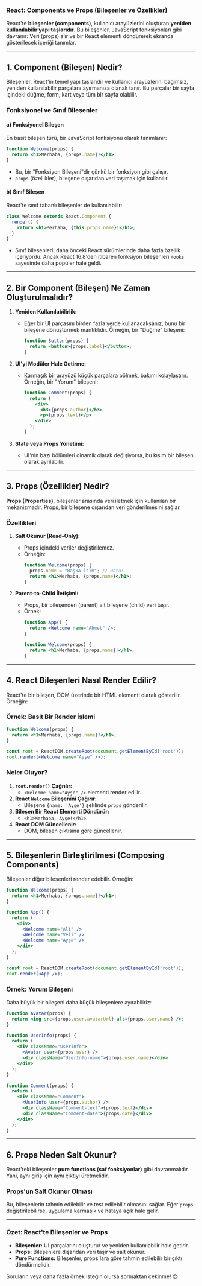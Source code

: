 ### **React: Components ve Props (Bileşenler ve Özellikler)**

React'te **bileşenler (components)**, kullanıcı arayüzlerini oluşturan **yeniden kullanılabilir yapı taşlarıdır**. Bu bileşenler, JavaScript fonksiyonları gibi davranır: Veri (props) alır ve bir React elementi döndürerek ekranda gösterilecek içeriği tanımlar.

---

## **1. Component (Bileşen) Nedir?**

Bileşenler, React'in temel yapı taşlarıdır ve kullanıcı arayüzlerini bağımsız, yeniden kullanılabilir parçalara ayırmanıza olanak tanır. Bu parçalar bir sayfa içindeki düğme, form, kart veya tüm bir sayfa olabilir.

### **Fonksiyonel ve Sınıf Bileşenler**

#### **a) Fonksiyonel Bileşen**
En basit bileşen türü, bir JavaScript fonksiyonu olarak tanımlanır:
```jsx
function Welcome(props) {
  return <h1>Merhaba, {props.name}!</h1>;
}
```
- Bu, bir "Fonksiyon Bileşeni"dir çünkü bir fonksiyon gibi çalışır.
- `props` (özellikler), bileşene dışarıdan veri taşımak için kullanılır.

#### **b) Sınıf Bileşen**
React'te sınıf tabanlı bileşenler de kullanılabilir:
```jsx
class Welcome extends React.Component {
  render() {
    return <h1>Merhaba, {this.props.name}!</h1>;
  }
}
```
- Sınıf bileşenleri, daha önceki React sürümlerinde daha fazla özellik içeriyordu. Ancak React 16.8'den itibaren fonksiyon bileşenleri `Hooks` sayesinde daha popüler hale geldi.

---

## **2. Bir Component (Bileşen) Ne Zaman Oluşturulmalıdır?**

1. **Yeniden Kullanılabilirlik:**
   - Eğer bir UI parçasını birden fazla yerde kullanacaksanız, bunu bir bileşene dönüştürmek mantıklıdır. Örneğin, bir "Düğme" bileşeni:
     ```jsx
     function Button(props) {
       return <button>{props.label}</button>;
     }
     ```

2. **UI'yi Modüler Hale Getirme:**
   - Karmaşık bir arayüzü küçük parçalara bölmek, bakımı kolaylaştırır. Örneğin, bir "Yorum" bileşeni:
     ```jsx
     function Comment(props) {
       return (
         <div>
           <h3>{props.author}</h3>
           <p>{props.text}</p>
         </div>
       );
     }
     ```

3. **State veya Props Yönetimi:**
   - UI'nin bazı bölümleri dinamik olarak değişiyorsa, bu kısım bir bileşen olarak ayrılabilir.

---

## **3. Props (Özellikler) Nedir?**

**Props (Properties)**, bileşenler arasında veri iletmek için kullanılan bir mekanizmadır. Props, bir bileşene dışarıdan veri gönderilmesini sağlar.

### **Özellikleri**
1. **Salt Okunur (Read-Only):**
   - Props içindeki veriler değiştirilemez.
   - Örneğin:
     ```jsx
     function Welcome(props) {
       props.name = "Başka İsim"; // Hata!
       return <h1>Merhaba, {props.name}</h1>;
     }
     ```

2. **Parent-to-Child İletişimi:**
   - Props, bir bileşenden (parent) alt bileşene (child) veri taşır.
   - Örnek:
     ```jsx
     function App() {
       return <Welcome name="Ahmet" />;
     }

     function Welcome(props) {
       return <h1>Merhaba, {props.name}!</h1>;
     }
     ```

---

## **4. React Bileşenleri Nasıl Render Edilir?**

React'te bir bileşen, DOM üzerinde bir HTML elementi olarak gösterilir. Örneğin:

### **Örnek: Basit Bir Render İşlemi**
```jsx
function Welcome(props) {
  return <h1>Merhaba, {props.name}!</h1>;
}

const root = ReactDOM.createRoot(document.getElementById('root'));
root.render(<Welcome name="Ayşe" />);
```

### **Neler Oluyor?**
1. **`root.render()` Çağrılır:**
   - `<Welcome name="Ayşe" />` elementi render edilir.
2. **React `Welcome` Bileşenini Çağırır:**
   - Bileşene `{name: 'Ayşe'}` şeklinde `props` gönderilir.
3. **Bileşen Bir React Elementi Döndürür:**
   - `<h1>Merhaba, Ayşe!</h1>`.
4. **React DOM Güncellenir:**
   - DOM, bileşen çıktısına göre güncellenir.

---

## **5. Bileşenlerin Birleştirilmesi (Composing Components)**

Bileşenler diğer bileşenleri render edebilir. Örneğin:

```jsx
function Welcome(props) {
  return <h1>Merhaba, {props.name}!</h1>;
}

function App() {
  return (
    <div>
      <Welcome name="Ali" />
      <Welcome name="Veli" />
      <Welcome name="Ayşe" />
    </div>
  );
}

const root = ReactDOM.createRoot(document.getElementById('root'));
root.render(<App />);
```

### **Örnek: Yorum Bileşeni**
Daha büyük bir bileşeni daha küçük bileşenlere ayırabiliriz:
```jsx
function Avatar(props) {
  return <img src={props.user.avatarUrl} alt={props.user.name} />;
}

function UserInfo(props) {
  return (
    <div className="UserInfo">
      <Avatar user={props.user} />
      <div className="UserInfo-name">{props.user.name}</div>
    </div>
  );
}

function Comment(props) {
  return (
    <div className="Comment">
      <UserInfo user={props.author} />
      <div className="Comment-text">{props.text}</div>
      <div className="Comment-date">{props.date}</div>
    </div>
  );
}
```

---

## **6. Props Neden Salt Okunur?**

React'teki bileşenler **pure functions (saf fonksiyonlar)** gibi davranmalıdır. Yani, aynı giriş için aynı çıktıyı üretmelidir.

### **Props'un Salt Okunur Olması**
Bu, bileşenlerin tahmin edilebilir ve test edilebilir olmasını sağlar. Eğer `props` değiştirilebilirse, uygulama karmaşık ve hataya açık hale gelir.

---

### **Özet: React'te Bileşenler ve Props**
- **Bileşenler:** UI parçalarını oluşturur ve yeniden kullanılabilir hale getirir.
- **Props:** Bileşenlere dışarıdan veri taşır ve salt okunur.
- **Pure Functions:** Bileşenler, props'lara göre tahmin edilebilir bir çıktı döndürmelidir.

Soruların veya daha fazla örnek isteğin olursa sormaktan çekinme! 😊